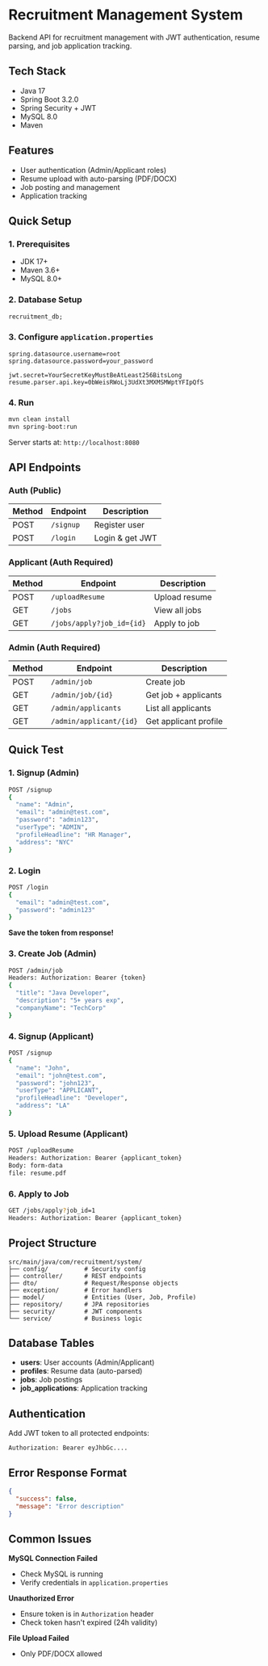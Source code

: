 # Recruitment Management System

Backend API for recruitment management with JWT authentication, resume parsing, and job application tracking.

## Tech Stack

- Java 17
- Spring Boot 3.2.0
- Spring Security + JWT
- MySQL 8.0
- Maven

## Features

- User authentication (Admin/Applicant roles)
- Resume upload with auto-parsing (PDF/DOCX)
- Job posting and management
- Application tracking

## Quick Setup

### 1. Prerequisites
- JDK 17+
- Maven 3.6+
- MySQL 8.0+

### 2. Database Setup 
```sql
recruitment_db;
```

### 3. Configure `application.properties`
```properties
spring.datasource.username=root
spring.datasource.password=your_password

jwt.secret=YourSecretKeyMustBeAtLeast256BitsLong
resume.parser.api.key=0bWeisRWoLj3UdXt3MXMSMWptYFIpQfS
```

### 4. Run
```bash
mvn clean install
mvn spring-boot:run
```

Server starts at: `http://localhost:8080`

## API Endpoints

### Auth (Public)
| Method | Endpoint | Description |
|--------|----------|-------------|
| POST | `/signup` | Register user |
| POST | `/login` | Login & get JWT |

### Applicant (Auth Required)
| Method | Endpoint | Description |
|--------|----------|-------------|
| POST | `/uploadResume` | Upload resume |
| GET | `/jobs` | View all jobs |
| GET | `/jobs/apply?job_id={id}` | Apply to job |

### Admin (Auth Required)
| Method | Endpoint | Description |
|--------|----------|-------------|
| POST | `/admin/job` | Create job |
| GET | `/admin/job/{id}` | Get job + applicants |
| GET | `/admin/applicants` | List all applicants |
| GET | `/admin/applicant/{id}` | Get applicant profile |

## Quick Test

### 1. Signup (Admin)
```bash
POST /signup
{
  "name": "Admin",
  "email": "admin@test.com",
  "password": "admin123",
  "userType": "ADMIN",
  "profileHeadline": "HR Manager",
  "address": "NYC"
}
```

### 2. Login
```bash
POST /login
{
  "email": "admin@test.com",
  "password": "admin123"
}
```
**Save the token from response!**

### 3. Create Job (Admin)
```bash
POST /admin/job
Headers: Authorization: Bearer {token}
{
  "title": "Java Developer",
  "description": "5+ years exp",
  "companyName": "TechCorp"
}
```

### 4. Signup (Applicant)
```bash
POST /signup
{
  "name": "John",
  "email": "john@test.com",
  "password": "john123",
  "userType": "APPLICANT",
  "profileHeadline": "Developer",
  "address": "LA"
}
```

### 5. Upload Resume (Applicant)
```bash
POST /uploadResume
Headers: Authorization: Bearer {applicant_token}
Body: form-data
file: resume.pdf
```

### 6. Apply to Job
```bash
GET /jobs/apply?job_id=1
Headers: Authorization: Bearer {applicant_token}
```

## Project Structure
```
src/main/java/com/recruitment/system/
├── config/          # Security config
├── controller/      # REST endpoints
├── dto/             # Request/Response objects
├── exception/       # Error handlers
├── model/           # Entities (User, Job, Profile)
├── repository/      # JPA repositories
├── security/        # JWT components
└── service/         # Business logic
```

## Database Tables

- **users**: User accounts (Admin/Applicant)
- **profiles**: Resume data (auto-parsed)
- **jobs**: Job postings
- **job_applications**: Application tracking

## Authentication

Add JWT token to all protected endpoints:
```
Authorization: Bearer eyJhbGc....
```

## Error Response Format
```json
{
  "success": false,
  "message": "Error description"
}
```

## Common Issues

**MySQL Connection Failed**
- Check MySQL is running
- Verify credentials in `application.properties`

**Unauthorized Error**
- Ensure token is in `Authorization` header
- Check token hasn't expired (24h validity)

**File Upload Failed**
- Only PDF/DOCX allowed


